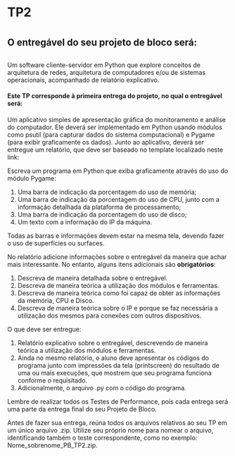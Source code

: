 # TP2 <h1>

## O entregável do seu projeto de bloco será: <h2>

Um software cliente-servidor em Python que explore conceitos de arquitetura de redes, arquitetura de computadores e/ou de sistemas operacionais, acompanhado de relatório explicativo.

#### Este TP corresponde à primeira entrega do projeto, no qual o entregável será: <h4>

Um aplicativo simples de apresentação gráfica do monitoramento e análise do computador. Ele deverá ser implementado em Python usando módulos como psutil (para capturar dados do sistema computacional) e Pygame (para exibir graficamente os dados). Junto ao aplicativo, deverá ser entregue um relatório, que deve ser baseado no template localizado neste link:

Escreva um programa em Python que exiba graficamente através do uso do módulo Pygame:

1. Uma barra de indicação da porcentagem do uso de memória;
2. Uma barra de indicação da porcentagem do uso de CPU, junto com a informação detalhada da plataforma de processamento;
3. Uma barra de indicação da porcentagem do uso de disco;
4. Um texto com a informação do IP da máquina.

Todas as barras e informações devem estar na mesma tela, devendo fazer o uso de superfícies ou surfaces.

No relatório adicione informações sobre o entregável da maneira que achar mais interessante. No entanto, alguns itens adicionais são __obrigatórios__:

1. Descreva de maneira detalhada sobre o entregável.
2. Descreva de maneira teórica a utilização dos módulos e ferramentas.
3. Descreva de maneira teórica como foi capaz de obter as informações da memória, CPU e Disco.
4. Descreva de maneira teórica sobre o IP e porque se faz necessária a utilização dos mesmos para conexões com outros dispositivos.

O que deve ser entregue:

1. Relatório explicativo sobre o entregável, descrevendo de maneira teórica a utilização dos módulos e ferramentas.   
2. Ainda no mesmo relatório, o aluno deve apresentar os códigos do programa junto com impressões da tela (printscreen) do resultado de uma ou mais execuções, que mostrem que seu programa funciona conforme o requisitado.
3. Adicionalmente, o arquivo .py com o código do programa.

Lembre de realizar todos os Testes de Performance, pois cada entrega será uma parte da entrega final do seu Projeto de Bloco.

Antes de fazer sua entrega, reúna todos os arquivos relativos ao seu TP em um único arquivo .zip. Utilize seu próprio nome para nomear o arquivo, identificando também o teste correspondente, como no exemplo: Nome_sobrenome_PB_TP2.zip.